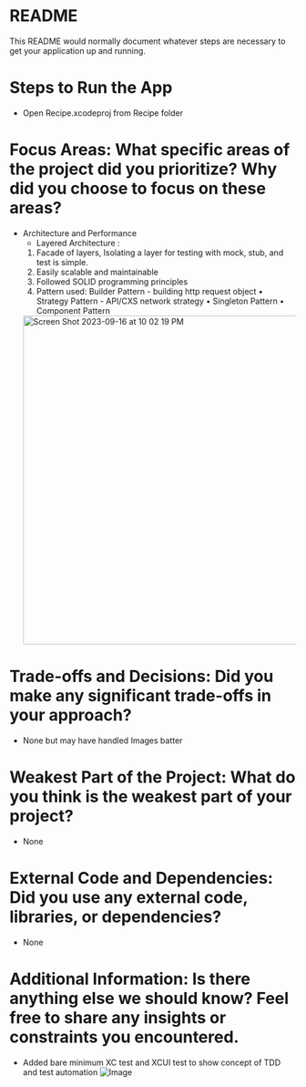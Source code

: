 # README #

This README would normally document whatever steps are necessary to get your application up and running.

# Steps to Run the App
* Open Recipe.xcodeproj from Recipe folder

# Focus Areas: What specific areas of the project did you prioritize? Why did you choose to focus on these areas?
* Architecture and Performance
    * Layered Architecture : 
    1. Facade of layers, Isolating a layer for testing with mock, stub, and test is simple.
    2. Easily scalable and maintainable 
    3. Followed SOLID programming principles
    4. Pattern used: Builder Pattern - building http request object • Strategy Pattern - API/CXS network strategy • Singleton Pattern • Component Pattern
  <img width="577" alt="Screen Shot 2023-09-16 at 10 02 19 PM" src="https://github.com/kanheren/FoodTrucks/assets/2779591/d7b0cc0e-d889-4e5f-8e4f-72b9921d7227">

# Trade-offs and Decisions: Did you make any significant trade-offs in your approach?
* None but may have handled Images batter

# Weakest Part of the Project: What do you think is the weakest part of your project?
* None

# External Code and Dependencies: Did you use any external code, libraries, or dependencies?
* None

# Additional Information: Is there anything else we should know? Feel free to share any insights or constraints you encountered.
* Added bare minimum XC test and XCUI test to show concept of TDD and test automation
  ![Image](https://github.com/user-attachments/assets/026f69a0-c784-4b66-8b17-ccb880296af5)

